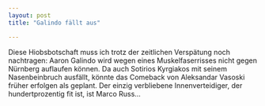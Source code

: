 ```yaml
---
layout: post
title: "Galindo fällt aus"

---
```


Diese Hiobsbotschaft muss ich trotz der zeitlichen Verspätung noch nachtragen: Aaron Galindo wird wegen eines Muskelfaserrisses nicht gegen Nürnberg auflaufen können. Da auch Sotirios Kyrgiakos mit seinem Nasenbeinbruch ausfällt, könnte das Comeback von Aleksandar Vasoski früher erfolgen als geplant. Der einzig verbliebene Innenverteidiger, der hundertprozentig fit ist, ist Marco Russ...


